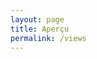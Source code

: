 ```yaml
---
layout: page
title: Aperçu
permalink: /views
---
```


<body>
<div style="display: flex;justify-content:center;align-items:center;flex-direction: column">
<div class="pano1" style="width:800px;height:600px;"></div>
<br/>
<div class="pano2" style="width:800px;height:600px;"></div>
<br/>
<div class="pano3" style="width:1131px;height:600px;"><img  src="../assets/img/../../TechAuditoLCLRennes.github.io/assets/img/pano1-1_stitch2.jpg "/></div>

</div>

<script src="../assets/js/three.min.js"></script>
<script src="../assets/js/panolens.min.js"></script>
<script src="../assets/js/pano.js"></script>
<script src="../assets/js/three.js"></script>
<script src="../assets/js/GLTFLoader.js"></script>
<script src="../assets/js/OrbitControls.js"></script>
<script src="../assets/js/WebGL.js"></script>
  </body>
